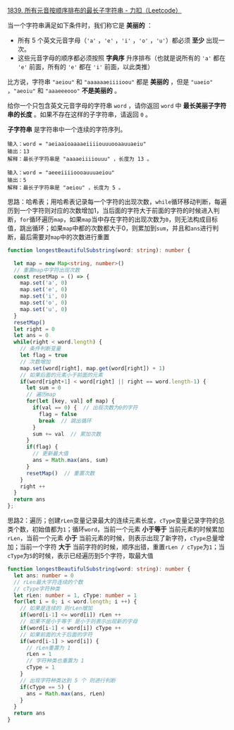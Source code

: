[1839. 所有元音按顺序排布的最长子字符串 - 力扣（Leetcode）](https://leetcode.cn/problems/longest-substring-of-all-vowels-in-order/description/)

当一个字符串满足如下条件时，我们称它是 **美丽的** ：

- 所有 5 个英文元音字母（`'a'` ，`'e'` ，`'i'` ，`'o'` ，`'u'`）都必须 **至少** 出现一次。
- 这些元音字母的顺序都必须按照 **字典序** 升序排布（也就是说所有的 `'a'` 都在 `'e'` 前面，所有的 `'e'` 都在 `'i'` 前面，以此类推）

比方说，字符串 `"aeiou"` 和 `"aaaaaaeiiiioou"` 都是 **美丽的** ，但是 `"uaeio"` ，`"aeoiu"` 和 `"aaaeeeooo"` **不是美丽的** 。

给你一个只包含英文元音字母的字符串 `word` ，请你返回 `word` 中 **最长美丽子字符串的长度** 。如果不存在这样的子字符串，请返回 `0` 。

**子字符串** 是字符串中一个连续的字符序列。

```
输入：word = "aeiaaioaaaaeiiiiouuuooaauuaeiu"
输出：13
解释：最长子字符串是 "aaaaeiiiiouuu" ，长度为 13 。

输入：word = "aeeeiiiioooauuuaeiou"
输出：5
解释：最长子字符串是 "aeiou" ，长度为 5 。
```

思路：哈希表；用哈希表记录每一个字符的出现次数，`while`循环移动判断，每遍历到一个字符则对应的次数增加1，当后面的字符大于前面的字符的时候进入判断，`for`循环遍历`map`，如果`map`当中存在字符的出现次数为`0`，则无法构成目标值，跳出循环；如果`map`中都的次数都大于0，则累加到`sum`，并且和`ans`进行判断，最后需要对`map`中的次数进行重置

```typescript
function longestBeautifulSubstring(word: string): number {
  
  let map = new Map<string, number>()
  // 重置map中字符出现次数
  const resetMap = () => {
    map.set('a', 0)
    map.set('e', 0)
    map.set('i', 0)
    map.set('o', 0)
    map.set('u', 0)
  }
  resetMap()
  let right = 0
  let ans = 0
  while(right < word.length) {
    // 条件判断变量
    let flag = true
    // 次数增加
    map.set(word[right], map.get(word[right]) + 1)
    // 如果后面的元素小于前面的元素
    if(word[right+1] < word[right] || right == word.length-1) {
      let sum = 0
      // 遍历map
      for(let [key, val] of map) {
        if(val == 0) {  // 出现次数为0的字符
          flag = false
          break  // 跳出循环
        }
        sum += val  // 累加次数
      }
      if(flag) {
        // 更新最大值
        ans = Math.max(ans, sum)
      }
      resetMap()  // 重置次数
    }
    right ++
  }
  return ans
};
```

思路2：遍历；创建`rLen`变量记录最大的连续元素长度，`cType`变量记录字符的总类个数，初始值都为`1`；循环`word`，当前一个元素 **小于等于** 当前元素的时候累加`rLen`，当前一个元素 **小于** 当前元素的时候，则表示出现了新字符，`cType`总量增加；当前一个字符 **大于** 当前字符的时候，顺序出错，重置`rLen / cType`为`1`；当`cType`为`5`的时候，表示已经遍历到5个字符，取最大值

```typescript
function longestBeautifulSubstring(word: string): number {
  let ans: number = 0
  // rLen最大字符连续的个数
  // cType字符种类
  let rLen: number = 1, cType: number = 1
  for(let i = 0; i < word.length; i ++) {
    // 如果是连续的 则rLen增加
    if(word[i-1] <= word[i]) rLen ++
    // 如果不是小于等于 是小于则表示出现新的字母
    if(word[i-1] < word[i]) cType ++
    // 如果前面的大于后面的字符
    if(word[i-1] > word[i]) {
      // rLen重置为 1
      rLen = 1
      // 字符种类也重置为 1
      cType = 1
    }
    // 出现字符种类达到 5 个 则进行判断
    if(cType == 5) {
      ans = Math.max(ans, rLen)
    }
  }
  return ans
}
```

